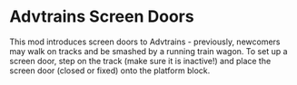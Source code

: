 # Advtrains Screen Doors

This mod introduces screen doors to Advtrains - previously, newcomers may walk on tracks and be smashed by a running train wagon. To set up a screen door, step on the track (make sure it is inactive!) and place the screen door (closed or fixed) onto the platform block.
